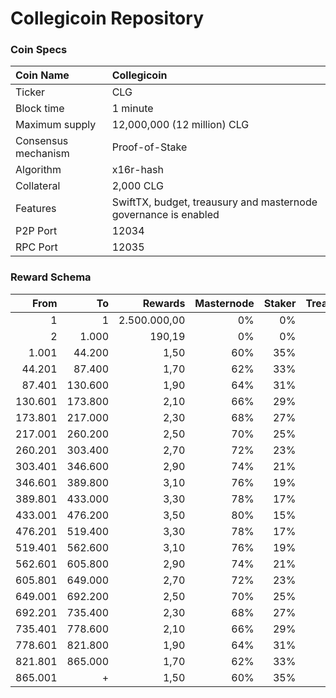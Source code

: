 # Collegicoin Repository

### Coin Specs

Coin Name | Collegicoin
:--- | :---
Ticker | CLG
Block time | 1 minute
Maximum supply | 12,000,000 (12 million) CLG
Consensus mechanism | Proof-of-Stake
Algorithm | x16r-hash
Collateral | 2,000 CLG
Features | SwiftTX, budget, treausury and masternode governance is enabled
P2P Port | 12034
RPC Port | 12035

### Reward Schema

From | To | Rewards | Masternode | Staker | Treasury
---: | ---: | ---: | ---: | ---: | ---:
1 | 1 | 2.500.000,00 | 0% | 0% | 0%
2 | 1.000 | 190,19 | 0% | 0% | 0%
1.001 | 44.200 | 1,50 | 60% | 35% | 5%
44.201 | 87.400 | 1,70 | 62% | 33% | 5%
87.401 | 130.600 | 1,90 | 64% | 31% | 5%
130.601 | 173.800 | 2,10 | 66% | 29% | 5%
173.801 | 217.000 | 2,30 | 68% | 27% | 5%
217.001 | 260.200 | 2,50 | 70% | 25% | 5%
260.201 | 303.400 | 2,70 | 72% | 23% | 5%
303.401 | 346.600 | 2,90 | 74% | 21% | 5%
346.601 | 389.800 | 3,10 | 76% | 19% | 5%
389.801 | 433.000 | 3,30 | 78% | 17% | 5%
433.001 | 476.200 | 3,50 | 80% | 15% | 5%
476.201 | 519.400 | 3,30 | 78% | 17% | 5%
519.401 | 562.600 | 3,10 | 76% | 19% | 5%
562.601 | 605.800 | 2,90 | 74% | 21% | 5%
605.801 | 649.000 | 2,70 | 72% | 23% | 5%
649.001 | 692.200 | 2,50 | 70% | 25% | 5%
692.201 | 735.400 | 2,30 | 68% | 27% | 5%
735.401 | 778.600 | 2,10 | 66% | 29% | 5%
778.601 | 821.800 | 1,90 | 64% | 31% | 5%
821.801 | 865.000 | 1,70 | 62% | 33% | 5%
865.001 | + | 1,50 | 60% | 35% | 5%

